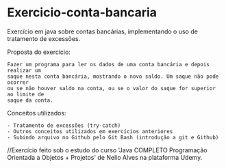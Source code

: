 # Exercicio-conta-bancaria

 Exercício em java sobre contas bancárias, implementando o uso de tratamento de excessões.
 
  Proposta do exercício:
  
    Fazer um programa para ler os dados de uma conta bancária e depois realizar um
    saque nesta conta bancária, mostrando o novo saldo. Um saque não pode ocorrer
    ou se não houver saldo na conta, ou se o valor do saque for superior ao limite de
    saque da conta.
    
  Conceitos utilizados:

    - Tratamento de excessões (try-catch)
    - Outros conceitos utilizados em exercícios anteriores
    - Subindo arquivo no Github pelo Git Bash (introdução a git e Github)
   
  //Exercício feito sob o estudo do curso 'Java COMPLETO Programação Orientada a Objetos + Projetos' de Nelio Alves na plataforma Udemy.

